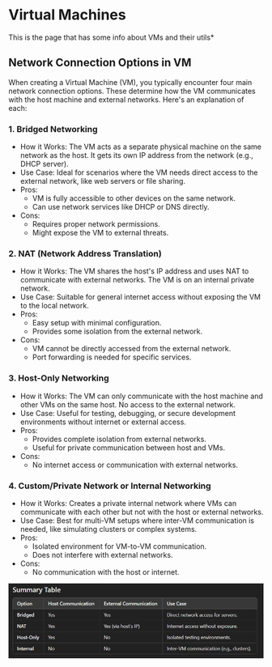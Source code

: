# Virtual Machines

This is the page that has some info about VMs and their utils*

## Network Connection Options in VM

When creating a Virtual Machine (VM), you typically encounter four main network connection options. These determine how the VM communicates with the host machine and external networks. Here's an explanation of each:

### 1. __Bridged Networking__

- How it Works: The VM acts as a separate physical machine on the same network as the host. It gets its own IP address from the network (e.g., DHCP server).
- Use Case: Ideal for scenarios where the VM needs direct access to the external network, like web servers or file sharing.
- Pros:
  - VM is fully accessible to other devices on the same network.
  - Can use network services like DHCP or DNS directly.
- Cons:
  - Requires proper network permissions.
  - Might expose the VM to external threats.

### 2. __NAT (Network Address Translation)__

- How it Works: The VM shares the host's IP address and uses NAT to communicate with external networks. The VM is on an internal private network.
- Use Case: Suitable for general internet access without exposing the VM to the local network.
- Pros:
  - Easy setup with minimal configuration.
  - Provides some isolation from the external network.
- Cons:
  - VM cannot be directly accessed from the external network.
  - Port forwarding is needed for specific services.

### 3. __Host-Only Networking__

- How it Works: The VM can only communicate with the host machine and other VMs on the same host. No access to the external network.
- Use Case: Useful for testing, debugging, or secure development environments without internet or external access.
- Pros:
  - Provides complete isolation from external networks.
  - Useful for private communication between host and VMs.
- Cons:
  - No internet access or communication with external networks.

### 4. Custom/Private Network or Internal Networking

- How it Works: Creates a private internal network where VMs can communicate with each other but not with the host or external networks.
- Use Case: Best for multi-VM setups where inter-VM communication is needed, like simulating clusters or complex systems.
- Pros:
  - Isolated environment for VM-to-VM communication.
  - Does not interfere with external networks.
- Cons:
  - No communication with the host or internet.

![summary](./vm_summary.png)
